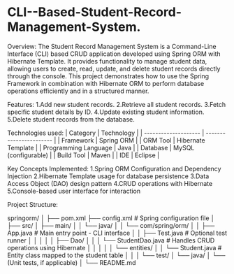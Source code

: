 # CLI--Based-Student-Record-Management-System.
Overview:
The Student Record Management System is a Command-Line Interface (CLI) based CRUD application developed using Spring ORM with Hibernate Template.
It provides functionality to manage student data, allowing users to create, read, update, and delete student records directly through the console.
This project demonstrates how to use the Spring Framework in combination with Hibernate ORM to perform database operations efficiently and in a structured manner.

Features:
1.Add new student records.
2.Retrieve all student records.
3.Fetch specific student details by ID.
4.Update existing student information.
5.Delete student records from the database.

Technologies used:
| Category             | Technology              |
| -------------------- | ----------------------- |
| Framework            | Spring ORM              |
| ORM Tool             | Hibernate Template      |
| Programming Language | Java                    |
| Database             | MySQL (configurable)    |
| Build Tool           | Maven                   |
| IDE                  | Eclipse                 |

Key Concepts Implemented:
1.Spring ORM Configuration and Dependency Injection
2.Hibernate Template usage for database persistence
3.Data Access Object (DAO) design pattern
4.CRUD operations with Hibernate
5.Console-based user interface for interaction

Project Structure:

springorm/
│
├── pom.xml
├── config.xml                 # Spring configuration file
│
├── src/
│   ├── main/
│   │   └── java/
│   │       └── com/spring/orm/
│   │           ├── App.java            # Main entry point - CLI interface
│   │           ├── Test.java           # Optional test runner
│   │           │
│   │           ├── Dao/
│   │           │   └── StudentDao.java # Handles CRUD operations using Hibernate
│   │           │
│   │           └── entities/
│   │               └── Student.java    # Entity class mapped to the student table
│   │
│   └── test/
│       └── java/
│           └── (Unit tests, if applicable)
│
└── README.md
